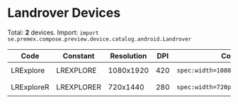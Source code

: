 # Landrover Devices

Total: **2** devices. Import: `import se.premex.compose.preview.device.catalog.android.Landrover`

| Code | Constant | Resolution | DPI | Compose Spec | Preview Usage |
|------|----------|------------|-----|-------------|---------------|
| LRExplore | LREXPLORE | 1080x1920 | 420 | `spec:width=1080px,height=1920px,dpi=420` | `@Preview(device = Landrover.LREXPLORE)` |
| LRExploreR | LREXPLORER | 720x1440 | 280 | `spec:width=720px,height=1440px,dpi=280` | `@Preview(device = Landrover.LREXPLORER)` |

<!-- Generated automatically. Do not edit manually. -->
